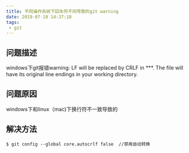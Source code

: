 ```yaml
---
title: 不同操作系统下回车符不同导致的git warning
date: 2019-07-10 14:37:18
tags:
 - git
---
```

## 问题描述
windows下git报错warning: LF will be replaced by CRLF in ***. The file will have its original line endings in your working directory.

## 问题原因
windows下和linux（mac)下换行符不一致导致的

## 解决方法
```
$ git config --global core.autocrlf false  //禁用自动转换    
```

